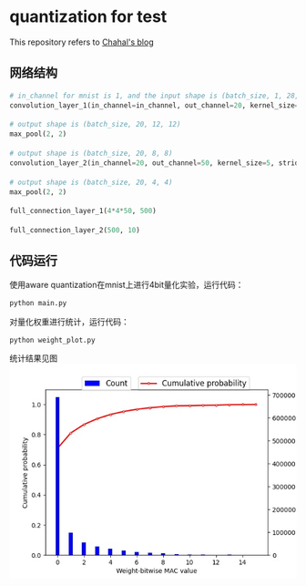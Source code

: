 # quantization for test
This repository refers to [Chahal's blog](https://karanbirchahal.medium.com/aggressive-quantization-how-to-run-mnist-on-a-4-bit-neural-net-using-pytorch-5703f3faa599)

## 网络结构
```python
# in_channel for mnist is 1, and the input shape is (batch_size, 1, 28, 28), output shape is (batch_size, 20, 24, 24)
convolution_layer_1(in_channel=in_channel, out_channel=20, kernel_size=5, stride=1)

# output shape is (batch_size, 20, 12, 12)
max_pool(2, 2)

# output shape is (batch_size, 20, 8, 8)
convolution_layer_2(in_channel=20, out_channel=50, kernel_size=5, stride=1)

# output shape is (batch_size, 20, 4, 4)
max_pool(2, 2)

full_connection_layer_1(4*4*50, 500)

full_connection_layer_2(500, 10)
```

## 代码运行

使用aware quantization在mnist上进行4bit量化实验，运行代码：

```bash
python main.py
```

对量化权重进行统计，运行代码：
```bash
python weight_plot.py
```
统计结果见图 ![weight_visualization](figure.jpg)

